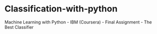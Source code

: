 # Classification-with-python
Machine Learning with Python - IBM (Coursera) - Final Assignment - The Best Classifier
